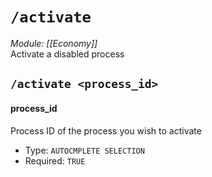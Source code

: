 # `/activate`
*Module: [[Economy]]*<br>
Activate a disabled process
## `/activate <process_id>`
#### process_id
Process ID of the process you wish to activate
- Type: `AUTOCMPLETE SELECTION`
- Required: `TRUE`